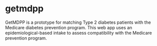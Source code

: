 # getmdpp
GetMDPP is a prototype for matching Type 2 diabetes patients with the Medicare diabetes prevention program.  This web app uses an epidemiological-based intake to assess compatibility with the Medicare prevention program. 
